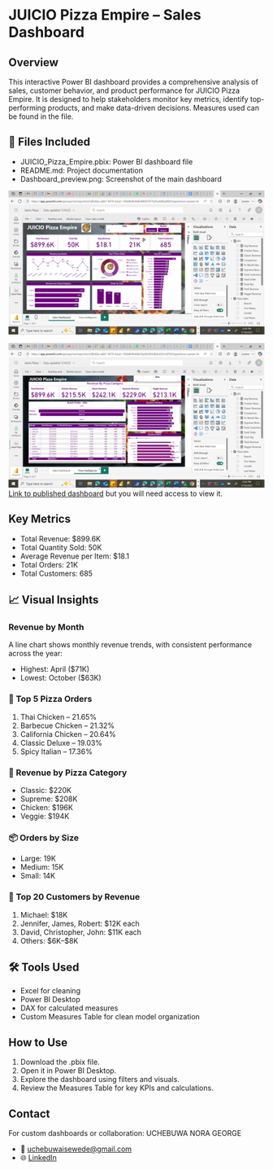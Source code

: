 # JUICIO Pizza Empire – Sales Dashboard
## Overview

This interactive Power BI dashboard provides a comprehensive analysis of sales, customer behavior, and product performance for JUICIO Pizza Empire. It is designed to help stakeholders monitor key metrics, identify top-performing products, and make data-driven decisions. Measures used can be found in the file.

## 📁 Files Included
- JUICIO_Pizza_Empire.pbix: Power BI dashboard file
- README.md: Project documentation
- Dashboard_preview.png: Screenshot of the main dashboard

![screenshot](./images/Dashbd1.png)

![screenshot](./images/Dashbd2.png)
[Link to published dashboard](https://app.powerbi.com/reportEmbed?reportId=e1d8c82a-abb7-4576-b2a3-13fddb5fe4d6&autoAuth=true&ctid=8181d9cb-5210-43e7-9ee2-65cd69ce2a3a) but you will need access to view it.

## Key Metrics
- Total Revenue: \$899.6K 
- Total Quantity Sold: 50K 
- Average Revenue per Item: \$18.1 
- Total Orders: 21K 
- Total Customers: 685 

## 📈 Visual Insights
### Revenue by Month
A line chart shows monthly revenue trends, with consistent performance across the year:
- Highest: April (\$71K)
- Lowest: October (\$63K)
### 🍕 Top 5 Pizza Orders
1.	Thai Chicken – 21.65% 
2.	Barbecue Chicken – 21.32% 
3.	California Chicken – 20.64% 
4.	Classic Deluxe – 19.03% 
5.	Spicy Italian – 17.36%
### 🧾 Revenue by Pizza Category
- Classic: \$220K 
- Supreme: \$208K 
- Chicken: \$196K 
- Veggie: \$194K 
### 📦 Orders by Size
- Large: 19K 
- Medium: 15K 
- Small: 14K 
### 👥 Top 20 Customers by Revenue
1. Michael: \$18K 
2. Jennifer, James, Robert: \$12K each 
3. David, Christopher, John: \$11K each 
4. Others: \$6K–\$8K 
## 🛠️ Tools Used
- Excel for cleaning
- Power BI Desktop
- DAX for calculated measures
- Custom Measures Table for clean model organization
## How to Use
1.	Download the .pbix file.
2.	Open it in Power BI Desktop.
3.	Explore the dashboard using filters and visuals.
4.	Review the Measures Table for key KPIs and calculations.
## Contact
For custom dashboards or collaboration: UCHEBUWA NORA GEORGE
- 📧 uchebuwaisewede@gmail.com
- 🌐 [LinkedIn](www.linkedin.com/in/uchebuwa-george-isewede-mba-87488aa8)
